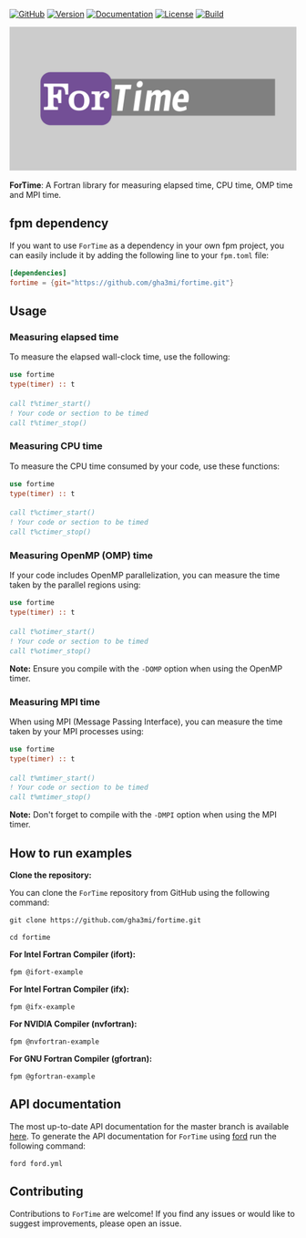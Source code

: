 [![GitHub](https://img.shields.io/badge/GitHub-ForTime-blue.svg?style=social&logo=github)](https://github.com/gha3mi/fortime)
[![Version](https://img.shields.io/github/release/gha3mi/fortime.svg)](https://github.com/gha3mi/fortime/releases/latest)
[![Documentation](https://img.shields.io/badge/ford-Documentation%20-blueviolet.svg)](https://gha3mi.github.io/fortime/)
[![License](https://img.shields.io/github/license/gha3mi/fortime?color=green)](https://github.com/gha3mi/fortime/blob/main/LICENSE)
[![Build](https://github.com/gha3mi/fortime/actions/workflows/ci.yml/badge.svg)](https://github.com/gha3mi/fortime/actions/workflows/ci.yml)

<img alt="ForTime" src="https://github.com/gha3mi/fortime/raw/main/media/logo.png" width="750">

**ForTime**: A Fortran library for measuring elapsed time, CPU time, OMP time and MPI time.

## fpm dependency

If you want to use `ForTime` as a dependency in your own fpm project,
you can easily include it by adding the following line to your `fpm.toml` file:

```toml
[dependencies]
fortime = {git="https://github.com/gha3mi/fortime.git"}
```

## Usage

### Measuring elapsed time

To measure the elapsed wall-clock time, use the following:

```fortran
use fortime
type(timer) :: t

call t%timer_start()
! Your code or section to be timed
call t%timer_stop()
```

### Measuring CPU time

To measure the CPU time consumed by your code, use these functions:

```fortran
use fortime
type(timer) :: t

call t%ctimer_start()
! Your code or section to be timed
call t%ctimer_stop()
```

### Measuring OpenMP (OMP) time

If your code includes OpenMP parallelization, you can measure the time taken by the parallel regions using:

```fortran
use fortime
type(timer) :: t

call t%otimer_start()
! Your code or section to be timed
call t%otimer_stop()
```

**Note:** Ensure you compile with the `-DOMP` option when using the OpenMP timer.

### Measuring MPI time

When using MPI (Message Passing Interface), you can measure the time taken by your MPI processes using:

```fortran
use fortime
type(timer) :: t

call t%mtimer_start()
! Your code or section to be timed
call t%mtimer_stop()
```

**Note:** Don't forget to compile with the `-DMPI` option when using the MPI timer.

## How to run examples

**Clone the repository:**

You can clone the `ForTime` repository from GitHub using the following command:

```shell
git clone https://github.com/gha3mi/fortime.git
```

```shell
cd fortime
```

**For Intel Fortran Compiler (ifort):**

  ```shell
  fpm @ifort-example
  ```

**For Intel Fortran Compiler (ifx):**

  ```shell
  fpm @ifx-example
  ```

**For NVIDIA Compiler (nvfortran):**

  ```shell
  fpm @nvfortran-example
  ```

**For GNU Fortran Compiler (gfortran):**

  ```shell
  fpm @gfortran-example
  ```

## API documentation

The most up-to-date API documentation for the master branch is available
[here](https://gha3mi.github.io/fortime/).
To generate the API documentation for `ForTime` using
[ford](https://github.com/Fortran-FOSS-Programmers/ford) run the following
command:

```shell
ford ford.yml
```

## Contributing

Contributions to `ForTime` are welcome! If you find any issues or would like to suggest improvements, please open an issue.
